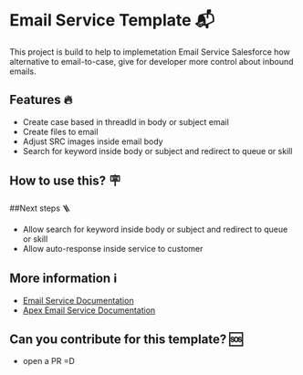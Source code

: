 # Email Service Template 📬

This project is build to help to implemetation Email Service Salesforce how alternative to email-to-case, give for developer more control about inbound emails.

## Features 🔥

- Create case based in threadId in body or subject email
- Create files to email
- Adjust SRC images inside email body
- Search for keyword inside body or subject and redirect to queue or skill

## How to use this? 🪧

##Next steps 🪜

- Allow search for keyword inside body or subject and redirect to queue or skill
- Allow auto-response inside service to customer

## More information ℹ️

- [Email Service Documentation](https://help.salesforce.com/s/articleView?id=sf.code_email_services.htm&language=en_US&type=5)
- [Apex Email Service Documentation](https://developer.salesforce.com/docs/atlas.en-us.apexcode.meta/apexcode/apex_classes_email_inbound_what_is.htm)

## Can you contribute for this template? 🆘

- open a PR =D
